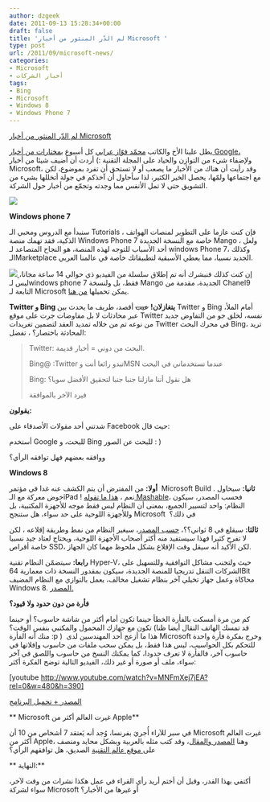 ```yaml
---
author: dzgeek
date: 2011-09-13 15:28:34+00:00
draft: false
title: 'لم الدّر المنثور من أخبار Microsoft '
type: post
url: /2011/09/microsoft-news/
categories:
- Microsoft
- أخبار الشركات
tags:
- Bing
- Microsoft
- Windows 8
- Windows Phone 7
---
```


[لم الدّر المنثور من أخبار Microsoft ](http://www.it-scoop.com/2011/09/microsoft-news)


يطل علينا الأخ والكاتب [محمّد فوّاز عرابي](http://www.it-scoop.com/author/muhammad-fawwaz-orabi/) كل أسبوع ب[مختارات من أخبار Google،](http://www.it-scoop.com/2011/09/google-news-4/) ولإضفاء شيء من التوازن والحياد على المجلة التقنية :) أردت أن أضيف شيئا من أخبار Microsoft، وقد رأيت أن هناك من الأخبار ما يصعب أو لا تستحق أن تفرد بموضوع، لكن مع اجتماعها ولمّها، يحصل الخير الكثير، لذا سأحاول أن آخذكم في جولة أتخللها بشيء من التشويق حتى لا تمل الأنفس مما وجدته وتجمّع من أخبار حول الشركة.

[![](http://www.it-scoop.com/wp-content/uploads/2011/09/Microsoft-Logo-300x71.jpg)
](http://www.it-scoop.com/2011/09/microsoft-news)

**Windows phone 7**

سنبدأ مع الدروس ومحبي الـ Tutorials ، فإن كنت عازما على التطوير لمنصات الهواتف الذكية، فقد تهمك منصة Windows Phone 7 خاصة مع النسخة الجديدة Mango ، ولعل أحد الأسباب للتوجه لهذه المنصة، هو النجاح المتصاعد لـ windows Phone 7، وكذلك الـMarketplace الجديد نسبيا، مما يعطي الأسبقية لتطبيقاتك خاصة في عالمنا العربي.

[![](http://www.it-scoop.com/wp-content/uploads/2011/09/6012.clip_image001_47DD9A7E-300x170.png)
](http://www.it-scoop.com/2011/09/microsoft-news)إن كنت كذلك فنبشرك أنه تم إطلاق سلسلة من الفيديو ذي حوالي 14 ساعة مجانا، ليس لـwindows phone 7 فقط، بل ولنسخة Mango الجديدة، مقدمة من Chanel9 التابعة لـ Microsoft يمكن تحميلها [من هنا](http://blogs.msdn.com/b/microsoft_press/archive/2011/09/08/mango-jump-start-videos-just-released.aspx).

**Twitter و Bing يتغازلان!**
<del>عيب</del> أقصد، طريف ما يحدث بين Twitter و Bing أمام الملأ، عبر محادثات لا بل مفاوضات جرت على موقع Twitter نفسه، لخلق جو من التفاوض جديد من نوعه تم من خلاله تمديد العقد لتضمين تغريدات Twitter في محرك البحث Bing، تريد المحادثة باختصار؟ ، تفضل:


<blockquote>Twitter: البحث من دوني = أخبار قديمة.

Bing@ :Twitter تبدو رائعا أنت وMSN عندما تستخدماني في البحث

Bing: هل نقول أننا مازلنا جنبا جنبا لتحقيق الأفضل سويا؟

فيرد الآخر بالموافقة</blockquote>


**يقولون:**

شدتني أحد مقولات الأصدقاء على Facebook حيث قال:

أستخدم Google للبحث، و Bing للبحث عن الصور : )

ووافقه بعضهم فهل توافقه الرأي؟

**Windows 8**

**أولا:** من المفترض أن يتم الكشف عنه غدا في مؤتمر  Microsoft Build .
**ثانيا:** سيحاول خوض معركة مع الـiPad ! نعم ، [هذا ما تقوله Mashable](http://mashable.com/2011/09/13/windows-8-column/?utm_source=feedburner&utm_medium=feed&utm_campaign=Feed%3A+Mashable+%28Mashable%29)، فحسب المصدر، سيكون النظام: واحد لتسيير الجميع، بمعنى أن النظام ليس فقط موجه للأجهزة المكتبية، بل وللأجهزة اللوحية على حد سواء، هل ستنجح Microsoft  في ذلك؟

**ثالثا:** سيقلع في 8 ثواني؟؟، [حسب المصدر](http://news.softpedia.com/news/Windows-8-Boots-in-8-Seconds-220917.shtml)، سيغير النظام من نمط وطريقة إقلاعه ، لكن لا تفرح كثيرا فهذا سيستفيد منه أكثر أصحاب الأجهزة اللوحية، ويحتاج لعتاد جيد نسبيا خاصة أقراص SSD، لكن الأكيد أنه سيقل وقت الإقلاع بشكل ملحوظ مهما كان الجهاز.

**رابعا:** سيتضمّن النظام تقنية Hyper-V، حيث ولتجنب مشاكل التوافقية وللتسهيل على الشركات التنقل تدريجيا للمنصة الجديدة، سيكون بمقدور النسخة ذات معمارية 64Bit محاكاة وعمل جهاز تخيلي آخر بنظام تشغيل مخالف، يعمل بالتوازي مع النظام المضيف Windows 8. [المصدر.](http://blogs.msdn.com/b/b8/archive/2011/09/07/bringing-hyper-v-to-windows-8.aspx)

**فأرة من دون حدود ولا قيود؟**

كم من مرة أمسكت بالفأرة الخطأ حينما تكون أمام أكثر من شاشة حاسوب؟ أو حينما تكون مع جهازك المحمول والمكتبي بنفس الوقت؟ (قد تمسك الهاتف النقال أيضا ظنا منك أنه الفأرة :p )  هذا ما أزعج أحد المهندسين لدى Microsoft وخرج بفكرة فأرة واحدة للتحكم بكل الحواسيب، ليس هذا فقط، بل يمكن سحب ملفات من حاسوب وإفلاتها في حاسوب آخر، فالفأرة لا تعرف حدودا، كما يمكنك النسخ من حاسوب واللصق في آخر سواء، ملف أو صورة أو غير ذلك، الفيديو التالية توضح الفكرة أكثر:

<!-- more -->

[youtube http://www.youtube.com/watch?v=MNFmXej7jEA?rel=0&w=480&h=390]

[المصدر + تحميل البرنامج](http://blogs.technet.com/b/next/archive/2011/09/09/microsoft-garage-download-mouse-without-borders.aspx)

** Microsoft غيرت العالم أكثر من Apple**

في سبر للآراء أُجريَ بفرنسا، وُجد أنه يَعتقد 7 أشخاص من 10 أن Microsoft غيرت العالم أكثر من Apple، وهنا [المصدر والمقال](http://www.businessinsider.com/yes-microsoft-did-change-the-world-more-than-apple-2011-9)، وقد كتب مثله بالعربية وبشكل محايد ومنصف على[ موقع عالم التقنية](http://www.tech-wd.com/wd/2011/09/12/microsoft-changed-the-world-more-than-apple/?utm_source=feedburner&utm_medium=feed&utm_campaign=Feed%3A+tech-wd+%28tech-wd%29) الصديق، هل توافقهم الرأي؟

** النهاية:**

أكتفي بهذا القدر، وقبل أن أختم أريد رأي القراء في عمل هكذا نشرات من وقت لآخر، سواء لشركة Microsoft أو غيرها من الأخبار؟
